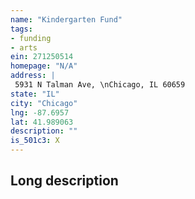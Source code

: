 ```yaml
---
name: "Kindergarten Fund"
tags:
- funding
- arts
ein: 271250514
homepage: "N/A"
address: |
 5931 N Talman Ave, \nChicago, IL 60659
state: "IL"
city: "Chicago"
lng: -87.6957
lat: 41.989063
description: ""
is_501c3: X
---
```


## Long description


